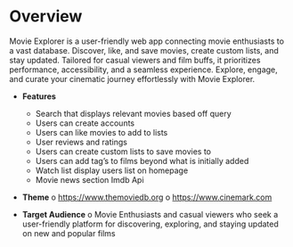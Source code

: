 # Overview

Movie Explorer is a user-friendly web app connecting movie enthusiasts to a vast database.
Discover, like, and save movies, create custom lists, and stay updated. Tailored for casual viewers and film buffs, it 
prioritizes performance, accessibility, and a seamless experience.
Explore, engage, and curate your cinematic journey effortlessly with Movie Explorer.

-	**Features**
    - Search that displays relevant movies based off query
    - Users can create accounts 
    - Users can like movies to add to lists
	- User reviews and ratings 
	- Users can create custom lists to save movies to
	- Users can add tag’s to films beyond what is initially added
	- Watch list display users list on homepage
	- Movie news section Imdb Api 

-	**Theme**
    o	https://www.themoviedb.org
    o	https://www.cinemark.com

-	**Target Audience**
    o	Movie Enthusiasts and casual viewers who seek a user-friendly platform for discovering, exploring, and staying updated on new and popular films